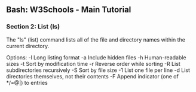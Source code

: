 
## Bash: W3Schools - Main Tutorial
### Section 2: List (ls)

The "ls" (list) command lists all of the file and directory names within the current directory.

Options:
    -l                           Long listing format
    -a                           Include hidden files
    -h                           Human-readable sizes
    -t                           Sort by modification time
    -r                           Reverse order while sorting
    -R                           List subdirectories recursively
    -S                           Sort by file size
    -1                           List one file per line
    -d                           List directories themselves, not their contents
    -F                           Append indicator (one of */=@|) to entries
